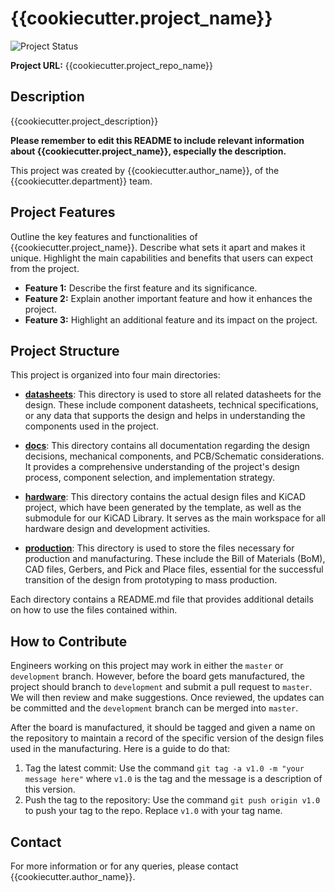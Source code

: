 # {{cookiecutter.project_name}}

![Project Status](https://img.shields.io/badge/status-active-brightgreen)

**Project URL:** {{cookiecutter.project_repo_name}}

## Description

{{cookiecutter.project_description}}

**Please remember to edit this README to include relevant information about {{cookiecutter.project_name}}, especially the description.**

This project was created by {{cookiecutter.author_name}}, of the {{cookiecutter.department}} team.

## Project Features

Outline the key features and functionalities of {{cookiecutter.project_name}}. Describe what sets it apart and makes it unique. Highlight the main capabilities and benefits that users can expect from the project.

- **Feature 1:** Describe the first feature and its significance.
- **Feature 2:** Explain another important feature and how it enhances the project.
- **Feature 3:** Highlight an additional feature and its impact on the project.

## Project Structure

This project is organized into four main directories:

- [**datasheets**](./datasheets/README.md): This directory is used to store all related datasheets for the design. These include component datasheets, technical specifications, or any data that supports the design and helps in understanding the components used in the project.

- [**docs**](./docs/README.md): This directory contains all documentation regarding the design decisions, mechanical components, and PCB/Schematic considerations. It provides a comprehensive understanding of the project's design process, component selection, and implementation strategy.

- [**hardware**](./hardware/README.md): This directory contains the actual design files and KiCAD project, which have been generated by the template, as well as the submodule for our KiCAD Library. It serves as the main workspace for all hardware design and development activities.

- [**production**](./production/README.md): This directory is used to store the files necessary for production and manufacturing. These include the Bill of Materials (BoM), CAD files, Gerbers, and Pick and Place files, essential for the successful transition of the design from prototyping to mass production.

Each directory contains a README.md file that provides additional details on how to use the files contained within.

## How to Contribute

Engineers working on this project may work in either the `master` or `development` branch. However, before the board gets manufactured, the project should branch to `development` and submit a pull request to `master`. We will then review and make suggestions. Once reviewed, the updates can be committed and the `development` branch can be merged into `master`.

After the board is manufactured, it should be tagged and given a name on the repository to maintain a record of the specific version of the design files used in the manufacturing. Here is a guide to do that:

1. Tag the latest commit: Use the command `git tag -a v1.0 -m "your message here"` where `v1.0` is the tag and the message is a description of this version.
2. Push the tag to the repository: Use the command `git push origin v1.0` to push your tag to the repo. Replace `v1.0` with your tag name.

## Contact

For more information or for any queries, please contact {{cookiecutter.author_name}}.
